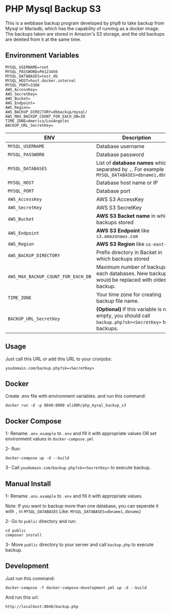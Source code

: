# PHP Mysql Backup S3
This is a webbase backup program developed by php8 to take backup from Mysql or Mariadb, which has the capability of running as a docker image.
The backups taken are stored in Amazon's S3 storage, and the old backups are deleted from it at the same time.

## Environment Variables
```
MYSQL_USERNAME=root
MYSQL_PASSWORD=Pm123456
MYSQL_DATABASES=test_db
MYSQL_HOST=host.docker.internal
MYSQL_PORT=3306
AWS_AccessKey=
AWS_SecretKey=
AWS_Bucket=
AWS_Endpoint=
AWS_Region=
AWS_BACKUP_DIRECTORY=dbbackup/mysql/
AWS_MAX_BACKUP_COUNT_FOR_EACH_DB=30
TIME_ZONE=America/LosAngeles
BACKUP_URL_SecretKey=
```
| ENV | Description |
| --- | --- |
| `MYSQL_USERNAME` | Database username |
| `MYSQL_PASSWORD` | Database password |
| `MYSQL_DATABASES` | List of **database names** which separated by `,`. For example `MYSQL_DATABASES=dbname1,dbname2` |
| `MYSQL_HOST` | Database host name or IP |
| `MYSQL_PORT` | Database port |
| `AWS_AccessKey` | AWS S3 AccessKey |
| `AWS_SecretKey` | AWS S3 SecretKey |
| `AWS_Bucket` | **AWS S3 Backet name** in which backups stored |
| `AWS_Endpoint` | **AWS S3 Endpoint** like `s3.amazonaws.com` |
| `AWS_Region` | **AWS S3 Region** like `us‑east‑2` |
| `AWS_BACKUP_DIRECTORY` | Prefix directory in Backet in which backups stored |
| `AWS_MAX_BACKUP_COUNT_FOR_EACH_DB` | Maximum number of backups for each databases. New backup would be replaced with oldest backup. |
| `TIME_ZONE` | Your time zone for creating backup file name. |
| `BACKUP_URL_SecretKey` | **(Optional)** If this variable is not empty, you should call `backup.php?sk=<SecretKey>` to run backups. |

## Usage
Just call this URL or add this URL to your cronjobs:
```
youdomain.com/backup.php?sk=<SecretKey>
```

## Docker
Create .env file with environment variables. and run this command:
```
docker run -d -p 8040:8080 ali00h/php_mysql_backup_s3
```



## Docker Compose
1- Rename `.env.example` to `.env` and fill it with appropriate values OR set environment values in `docker-compose.yml`

2- Run:
```
docker-compose up -d --build
```

3- Call `youdomain.com/backup.php?sk=<SecretKey>` to execute backup.

## Manual Install
1- Rename `.env.example` to `.env` and fill it with appropriate values.

Note: If you want to backup more than one database, you can seperate it with `,` in `MYSQL_DATABASES` Like: `MYSQL_DATABASES=dbname1,dbname2`

2- Go to `public` directory and run:
```
cd public
composer install
```
3- Move `public` directory to your server and call `backup.php` to execute backup.

## Development
Just run this command:
```
docker-compose -f docker-compose-development.yml up -d --build
```
And run this url:
```
http://localhost:8040/backup.php
```